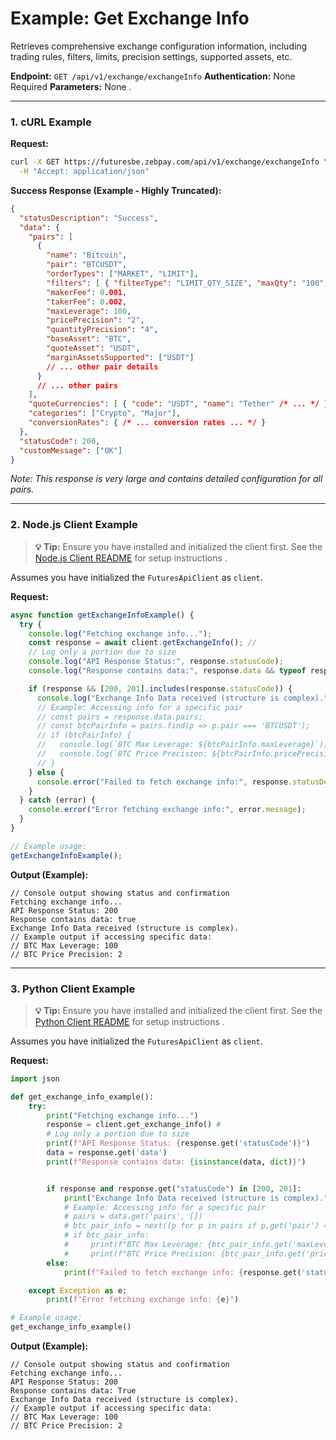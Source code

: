 # Example: Get Exchange Info

Retrieves comprehensive exchange configuration information, including trading rules, filters, limits, precision settings, supported assets, etc.

**Endpoint:** `GET /api/v1/exchange/exchangeInfo`
**Authentication:** None Required
**Parameters:** None .

---

### 1. cURL Example

**Request:**

```bash
curl -X GET https://futuresbe.zebpay.com/api/v1/exchange/exchangeInfo \
  -H "Accept: application/json"
```

**Success Response (Example - Highly Truncated):**

```json
{
  "statusDescription": "Success",
  "data": {
    "pairs": [
      {
        "name": "Bitcoin",
        "pair": "BTCUSDT",
        "orderTypes": ["MARKET", "LIMIT"],
        "filters": [ { "filterType": "LIMIT_QTY_SIZE", "maxQty": "100", "minQty": "0.0001" } /* , ... */ ],
        "makerFee": 0.001,
        "takerFee": 0.002,
        "maxLeverage": 100,
        "pricePrecision": "2",
        "quantityPrecision": "4",
        "baseAsset": "BTC",
        "quoteAsset": "USDT",
        "marginAssetsSupported": ["USDT"]
        // ... other pair details
      }
      // ... other pairs
    ],
    "quoteCurrencies": [ { "code": "USDT", "name": "Tether" /* ... */ } ],
    "categories": ["Crypto", "Major"],
    "conversionRates": { /* ... conversion rates ... */ }
  },
  "statusCode": 200,
  "customMessage": ["OK"]
}
```
*Note: This response is very large and contains detailed configuration for all pairs.*

---

### 2. Node.js Client Example

> **💡 Tip:** Ensure you have installed and initialized the client first. See the [Node.js Client README](../../../clients/rest-http/node/README.md) for setup instructions .

Assumes you have initialized the `FuturesApiClient` as `client`.

**Request:**

```javascript
async function getExchangeInfoExample() {
  try {
    console.log("Fetching exchange info...");
    const response = await client.getExchangeInfo(); //
    // Log only a portion due to size
    console.log("API Response Status:", response.statusCode);
    console.log("Response contains data:", response.data && typeof response.data === 'object');

    if (response && [200, 201].includes(response.statusCode)) {
      console.log("Exchange Info Data received (structure is complex).");
      // Example: Accessing info for a specific pair
      // const pairs = response.data.pairs;
      // const btcPairInfo = pairs.find(p => p.pair === 'BTCUSDT');
      // if (btcPairInfo) {
      //   console.log(`BTC Max Leverage: ${btcPairInfo.maxLeverage}`);
      //   console.log(`BTC Price Precision: ${btcPairInfo.pricePrecision}`);
      // }
    } else {
      console.error("Failed to fetch exchange info:", response.statusDescription);
    }
  } catch (error) {
    console.error("Error fetching exchange info:", error.message);
  }
}

// Example usage:
getExchangeInfoExample();
```

**Output (Example):**

```text
// Console output showing status and confirmation
Fetching exchange info...
API Response Status: 200
Response contains data: true
Exchange Info Data received (structure is complex).
// Example output if accessing specific data:
// BTC Max Leverage: 100
// BTC Price Precision: 2
```

---

### 3. Python Client Example

> **💡 Tip:** Ensure you have installed and initialized the client first. See the [Python Client README](../../../clients/rest-http/python/README.md) for setup instructions .

Assumes you have initialized the `FuturesApiClient` as `client`.

**Request:**

```python
import json

def get_exchange_info_example():
    try:
        print("Fetching exchange info...")
        response = client.get_exchange_info() #
        # Log only a portion due to size
        print(f"API Response Status: {response.get('statusCode')}")
        data = response.get('data')
        print(f"Response contains data: {isinstance(data, dict)}")


        if response and response.get("statusCode") in [200, 201]:
            print("Exchange Info Data received (structure is complex).")
            # Example: Accessing info for a specific pair
            # pairs = data.get('pairs', [])
            # btc_pair_info = next((p for p in pairs if p.get('pair') == 'BTCUSDT'), None)
            # if btc_pair_info:
            #     print(f"BTC Max Leverage: {btc_pair_info.get('maxLeverage')}")
            #     print(f"BTC Price Precision: {btc_pair_info.get('pricePrecision')}")
        else:
            print(f"Failed to fetch exchange info: {response.get('statusDescription')}")

    except Exception as e:
        print(f"Error fetching exchange info: {e}")

# Example usage:
get_exchange_info_example()
```

**Output (Example):**

```text
// Console output showing status and confirmation
Fetching exchange info...
API Response Status: 200
Response contains data: True
Exchange Info Data received (structure is complex).
// Example output if accessing specific data:
// BTC Max Leverage: 100
// BTC Price Precision: 2
```

